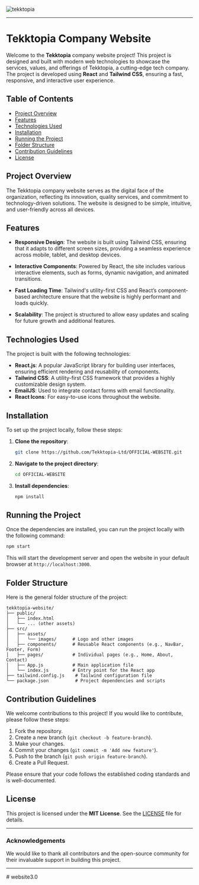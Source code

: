 ![tekktopia](https://github.com/user-attachments/assets/226b66e6-fb98-44bb-be92-bf31c2f11d2c)

---

# Tekktopia Company Website

Welcome to the **Tekktopia** company website project! This project is designed and built with modern web technologies to showcase the services, values, and offerings of Tekktopia, a cutting-edge tech company. The project is developed using **React** and **Tailwind CSS**, ensuring a fast, responsive, and interactive user experience.

## Table of Contents

- [Project Overview](#project-overview)
- [Features](#features)
- [Technologies Used](#technologies-used)
- [Installation](#installation)
- [Running the Project](#running-the-project)
- [Folder Structure](#folder-structure)
- [Contribution Guidelines](#contribution-guidelines)
- [License](#license)

## Project Overview

The Tekktopia company website serves as the digital face of the organization, reflecting its innovation, quality services, and commitment to technology-driven solutions. The website is designed to be simple, intuitive, and user-friendly across all devices.

## Features

- **Responsive Design**: The website is built using Tailwind CSS, ensuring that it adapts to different screen sizes, providing a seamless experience across mobile, tablet, and desktop devices.
- **Interactive Components**: Powered by React, the site includes various interactive elements, such as forms, dynamic navigation, and animated transitions.

- **Fast Loading Time**: Tailwind's utility-first CSS and React’s component-based architecture ensure that the website is highly performant and loads quickly.

- **Scalability**: The project is structured to allow easy updates and scaling for future growth and additional features.

## Technologies Used

The project is built with the following technologies:

- **React.js**: A popular JavaScript library for building user interfaces, ensuring efficient rendering and reusability of components.
- **Tailwind CSS**: A utility-first CSS framework that provides a highly customizable design system.
- **EmailJS**: Used to integrate contact forms with email functionality.
- **React Icons**: For easy-to-use icons throughout the website.

## Installation

To set up the project locally, follow these steps:

1. **Clone the repository**:

   ```bash
   git clone https://github.com/Tekktopia-Ltd/OFFICIAL-WEBSITE.git
   ```

2. **Navigate to the project directory**:

   ```bash
   cd OFFICIAL-WEBSITE
   ```

3. **Install dependencies**:
   ```bash
   npm install
   ```

## Running the Project

Once the dependencies are installed, you can run the project locally with the following command:

```bash
npm start
```

This will start the development server and open the website in your default browser at `http://localhost:3000`.

## Folder Structure

Here is the general folder structure of the project:

```
tekktopia-website/
├── public/
│   ├── index.html
│   └── ... (other assets)
├── src/
│   ├── assets/
│   │   └── images/      # Logo and other images
│   ├── components/      # Reusable React components (e.g., NavBar, Footer, Form)
│   ├── pages/           # Individual pages (e.g., Home, About, Contact)
│   ├── App.js           # Main application file
│   └── index.js         # Entry point for the React app
├── tailwind.config.js    # Tailwind configuration file
└── package.json          # Project dependencies and scripts
```

## Contribution Guidelines

We welcome contributions to this project! If you would like to contribute, please follow these steps:

1. Fork the repository.
2. Create a new branch (`git checkout -b feature-branch`).
3. Make your changes.
4. Commit your changes (`git commit -m 'Add new feature'`).
5. Push to the branch (`git push origin feature-branch`).
6. Create a Pull Request.

Please ensure that your code follows the established coding standards and is well-documented.

## License

This project is licensed under the **MIT License**. See the [LICENSE](./LICENSE) file for details.

---

### Acknowledgements

We would like to thank all contributors and the open-source community for their invaluable support in building this project.

---
#   w e b s i t e 3 . 0  
 